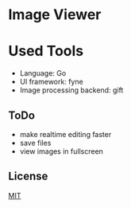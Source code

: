 # Image Viewer


# Used Tools

- Language: Go
- UI framework: fyne
- Image processing backend: gift

## ToDo

- make realtime editing faster
- save files
- view images in fullscreen

## License

[MIT](LICENSE)
